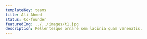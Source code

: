 ```yaml
---
templateKey: teams
title: Ali Ahmed
status: Co-founder
featuredImg: ../../images/t1.jpg
description: Pellentesque ornare sem lacinia quam venenatis.
---
```

